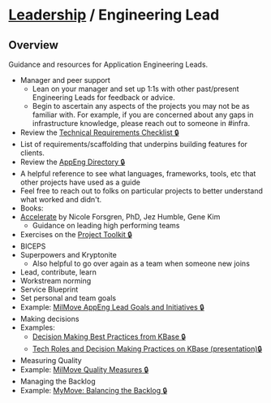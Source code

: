 # [Leadership](../README.md) / Engineering Lead

## Overview

Guidance and resources for Application Engineering Leads.

* Manager and peer support
  * Lean on your manager and set up 1:1s with other past/present Engineering Leads for feedback or advice.
  * Begin to ascertain any aspects of the projects you may not be as familiar with. For example, if you are concerned about any gaps in infrastructure knowledge, please reach out to someone in #infra.
* Review the [Technical Requirements Checklist 🔒](https://docs.google.com/document/d/1ozaXs8FiI6tqRWS_mEmEx_PothTioJsOxHoYlJF0b3I/)
 * List of requirements/scaffolding that underpins building features for clients.
* Review the [AppEng Directory 🔒](https://docs.google.com/spreadsheets/d/1wzlDUjMsHv8mfam7XaCVjw9F5UTrE7U9pJEQa5dEiAA/)
 * A helpful reference to see what languages, frameworks, tools, etc that other projects have used as a guide
 * Feel free to reach out to folks on particular projects to better understand what worked and didn't.
* Books:
 * [Accelerate](https://itrevolution.com/book/accelerate/) by Nicole Forsgren, PhD, Jez Humble, Gene Kim
   * Guidance on leading high performing teams
* Exercises on the [Project Toolkit 🔒](https://miro.com/app/board/o9J_kt0cswE=/)
 * BICEPS
 * Superpowers and Kryptonite
   * Also helpful to go over again as a team when someone new joins
 * Lead, contribute, learn
 * Workstream norming
 * Service Blueprint
* Set personal and team goals
 * Example: [MilMove AppEng Lead Goals and Initiatives 🔒](https://docs.google.com/document/d/13dCE0Yv3nt6zJeP2hVNen_EM-FHinLT2x0jYgb0bQfs/)
* Making decisions
 * Examples:
   * [Decision Making Best Practices from KBase 🔒](https://docs.google.com/document/d/1E-ChpTosRcX_h17eXRcw0c8rMymDSmZS7Ur-HZwiNkw/)
   * [Tech Roles and Decision Making Practices on KBase (presentation)🔒](https://docs.google.com/presentation/d/1FOVJQC03WVLiIL2SV-IATg_Na_ES2i9bwqkYXquRq70/edit#slide=id.g7781eb1f6c_0_4)
* Measuring Quality
 * Example: [MilMove Quality Measures 🔒](https://docs.google.com/document/d/1-YMSTj6keTS6zYgvq3lTY0PDqO09z-hbY8MMrVRjwdU/)
* Managing the Backlog
 * Example: [MyMove: Balancing the Backlog 🔒](https://docs.google.com/document/d/1vDZWJfjEZKLWZhtANYfmGk4M89_wGFYD/edit)
